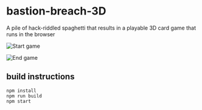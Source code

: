 # bastion-breach-3D
A pile of hack-riddled spaghetti that results in a playable 3D card game that runs in the browser

![Start game](https://i.imgur.com/RoaxhIi.png)

![End game](https://i.imgur.com/C6o6jCr.png)

## build instructions

```
npm install
npm run build
npm start
```
